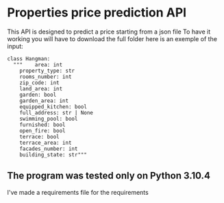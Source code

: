 # Properties price prediction API

This API is designed to predict a price starting from a json file 
To have it working you will have to download the full folder 
here is an exemple of the input: 
```
class Hangman:
  """    area: int
    property_type: str
    rooms_number: int
    zip_code: int 
    land_area: int
    garden: bool
    garden_area: int
    equipped_kitchen: bool
    full_address: str | None
    swimming_pool: bool
    furnished: bool
    open_fire: bool 
    terrace: bool
    terrace_area: int
    facades_number: int
    building_state: str"""
```

## The program was tested only on Python 3.10.4
I've made a requirements file for the requirements

